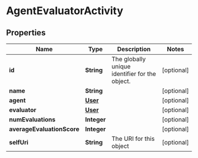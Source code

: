 
# AgentEvaluatorActivity

## Properties
Name | Type | Description | Notes
------------ | ------------- | ------------- | -------------
**id** | **String** | The globally unique identifier for the object. |  [optional]
**name** | **String** |  |  [optional]
**agent** | [**User**](User.md) |  |  [optional]
**evaluator** | [**User**](User.md) |  |  [optional]
**numEvaluations** | **Integer** |  |  [optional]
**averageEvaluationScore** | **Integer** |  |  [optional]
**selfUri** | **String** | The URI for this object |  [optional]



